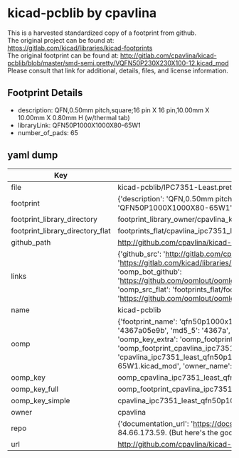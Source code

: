 # kicad-pcblib by cpavlina  
This is a harvested standardized copy of a footprint from github.  
The original project can be found at:  
https://gitlab.com/kicad/libraries/kicad-footprints  
The original footprint can be found at:
http://gitlab.com/cpavlina/kicad-pcblib/blob/master/smd-semi.pretty/VQFN50P230X230X100-12.kicad_mod
Please consult that link for additional, details, files, and license information.  
## Footprint Details
* description: QFN,0.50mm pitch,square;16 pin X 16 pin,10.00mm X 10.00mm X 0.80mm H (w/thermal tab)  
* libraryLink: QFN50P1000X1000X80-65W1  
* number_of_pads: 65  
## yaml dump  
| Key | Value |  
| --- | --- |  
| file | kicad-pcblib/IPC7351-Least.pretty/QFN50P1000X1000X80-65W1.kicad_mod |  
| footprint | {'description': 'QFN,0.50mm pitch,square;16 pin X 16 pin,10.00mm X 10.00mm X 0.80mm H (w/thermal tab)', 'libraryLink': 'QFN50P1000X1000X80-65W1', 'number_of_pads': 65} |  
| footprint_library_directory | footprint_library_owner/cpavlina_kicad-pcblib |  
| footprint_library_directory_flat | footprints_flat/cpavlina_ipc7351_least_qfn50p1000x1000x80_65w1/working |  
| github_path | http://github.com/cpavlina/kicad-pcblib/blob/master/IPC7351-Least.pretty/QFN50P1000X1000X80-65W1.kicad_mod |  
| links | {'github_src': 'http://gitlab.com/cpavlina/kicad-pcblib/blob/master/smd-semi.pretty/VQFN50P230X230X100-12.kicad_mod', 'github_src_repo': 'https://gitlab.com/kicad/libraries/kicad-footprints', 'oomp_bot': 'footprints/cpavlina_ipc7351_least_qfn50p1000x1000x80_65w1/working', 'oomp_bot_github': 'https://github.com/oomlout/oomlout_oomp_footprint_bot/tree/main/footprints/cpavlina_ipc7351_least_qfn50p1000x1000x80_65w1/working', 'oomp_src_flat': 'footprints_flat/footprints_flat/cpavlina_ipc7351_least_qfn50p1000x1000x80_65w1/working', 'oomp_src_flat_github': 'https://github.com/oomlout/oomlout_oomp_footprint_src/tree/main/footprints_flat/cpavlina_ipc7351_least_qfn50p1000x1000x80_65w1/working'} |  
| name | kicad-pcblib |  
| oomp | {'footprint_name': 'qfn50p1000x1000x80_65w1', 'library_name': 'ipc7351_least', 'md5': '4367a05e9b1c1c590306ac8323cbe673', 'md5_10': '4367a05e9b', 'md5_5': '4367a', 'md5_6': '4367a0', 'oomp_key': 'oomp_cpavlina_ipc7351_least_qfn50p1000x1000x80_65w1', 'oomp_key_extra': 'oomp_footprint_cpavlina_ipc7351_least_qfn50p1000x1000x80_65w1', 'oomp_key_full': 'oomp_footprint_cpavlina_ipc7351_least_qfn50p1000x1000x80_65w1_4367a0', 'oomp_key_simple': 'cpavlina_ipc7351_least_qfn50p1000x1000x80_65w1', 'original_filename': 'kicad-pcblib/IPC7351-Least.pretty/QFN50P1000X1000X80-65W1.kicad_mod', 'owner_name': 'cpavlina'} |  
| oomp_key | oomp_cpavlina_ipc7351_least_qfn50p1000x1000x80_65w1 |  
| oomp_key_full | oomp_footprint_cpavlina_ipc7351_least_qfn50p1000x1000x80_65w1 |  
| oomp_key_simple | cpavlina_ipc7351_least_qfn50p1000x1000x80_65w1 |  
| owner | cpavlina |  
| repo | {'documentation_url': 'https://docs.github.com/rest/overview/resources-in-the-rest-api#rate-limiting', 'message': "API rate limit exceeded for 84.66.173.59. (But here's the good news: Authenticated requests get a higher rate limit. Check out the documentation for more details.)"} |  
| url | http://github.com/cpavlina/kicad-pcblib |  

